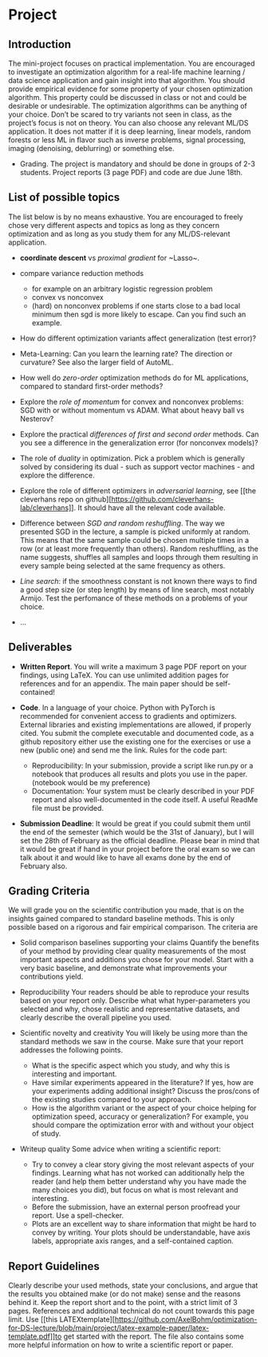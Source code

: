 # Project

## Introduction

The mini-project focuses on practical implementation. You are encouraged to investigate an optimization algorithm for a real-life machine learning / data science  application and gain insight into that algorithm. You should provide empirical evidence for some property of your chosen optimization algorithm. This property could be discussed in class or not and could be desirable or undesirable. The optimization algorithms can be anything of your choice. Don’t be scared to try variants not seen in class, as the project’s focus is not on theory. You can also choose any relevant ML/DS application. It does not matter if it is deep learning, linear models, random forests or less ML in flavor such as inverse problems, signal processing, imaging (denoising, deblurring) or something else.

- Grading. The project is mandatory and should be done in groups of 2-3 students. Project reports (3 page PDF) and code are due June 18th.

## List of possible topics

The list below is by no means exhaustive. You are encouraged to freely chose very different aspects and topics as
long as they concern optimization and as long as you study them for any ML/DS-relevant application.

- **coordinate descent** vs _proximal gradient_ for ~Lasso~. 

- compare variance reduction methods
  + for example on an arbitrary logistic regression problem
  + convex vs nonconvex
  + (hard) on nonconvex problems if one starts close to a bad local minimum then sgd is more likely to escape. Can you find such an example.
  
- How do different optimization variants affect generalization (test error)?

- Meta-Learning: Can you learn the learning rate? The direction or curvature? See also the larger field of AutoML.

- How well do *zero-order* optimization methods do for ML applications, compared to standard first-order
methods?

- Explore the *role of momentum* for convex and nonconvex problems: SGD with or without momentum vs ADAM.
  What about heavy ball vs Nesterov?

- Explore the practical *differences of first and second order* methods. Can you see a difference in the generalization error (for nonconvex models)? 

- The role of *duality* in optimization. Pick a problem which is generally solved by considering its dual - such as support vector machines - and explore the difference.

- Explore the role of different optimizers in *adversarial learning*, see [[the cleverhans repo on github][https://github.com/cleverhans-lab/cleverhans]]. It should have all the relevant code available.

- Difference between *SGD and random reshuffling*.
  The way we presented SGD in the lecture, a sample is picked uniformly at random. This means that the same sample could be chosen multiple times in a row (or at least more frequently than others). Random reshuffling, as the name suggests, shuffles all samples and loops through them resulting in every sample being selected at the same frequency as others.

- *Line search*: if the smoothness constant is not known there ways to find a good step size (or step length) by means of line search, most notably Armijo. Test the perfomance of these methods on a problems of your choice.

- ...


## Deliverables

- **Written Report**. You will write a maximum 3 page PDF report on your findings, using LaTeX. You can
use unlimited addition pages for references and for an appendix. The main paper should be self-contained!


- **Code**. In a language of your choice. Python with PyTorch is recommended for convenient access to gradients and optimizers. External libraries and existing implementations are allowed, if properly cited. You submit the complete executable and documented code, as a github repository either use the existing one for the exercises or use a new (public one) and send me the link. Rules for the code part:
    + Reproducibility: In your submission, provide a script like run.py or a notebook that produces all results and plots you use in the paper. (notebook would be my preference)
    + Documentation: Your system must be clearly described in your PDF report and also well-documented in the code itself. A useful ReadMe file must be provided.

- **Submission Deadline**: It would be great if you could submit them until the end of the semester (which would be the 31st of January), but I will set the 28th of February as the official deadline. Please bear in mind that it would be great if hand in your project before the oral exam so we can talk about it and would like to have all exams done by the end of February also.


## Grading Criteria

We will grade you on the scientific contribution you made, that is on the insights gained compared to standard
baseline methods. This is only possible based on a rigorous and fair empirical comparison. The criteria are

- Solid comparison baselines supporting your claims Quantify the benefits of your method by providing clear quality measurements of the most important aspects and additions you chose for your model. Start with a very basic baseline, and demonstrate what improvements your contributions yield.

- Reproducibility Your readers should be able to reproduce your results based on your report only. Describe what what hyper-parameters you selected and why, chose realistic and representative datasets, and clearly describe the overall pipeline you used.

- Scientific novelty and creativity
You will likely be using more than the standard methods we saw in the course. Make sure that your report
addresses the following points.

    + What is the specific aspect which you study, and why this is interesting and important.
    + Have similar experiments appeared in the literature? If yes, how are your experiments adding additional insight? Discuss the pros/cons of the existing studies compared to your approach.
    + How is the algorithm variant or the aspect of your choice helping for optimization speed, accuracy or generalization? For example, you should compare the optimization error with and without your object of study.

- Writeup quality Some advice when writing a scientific report:
    + Try to convey a clear story giving the most relevant aspects of your findings. Learning what has not worked can additionally help the reader (and help them better understand why you have made the many choices you did), but focus on what is most relevant and interesting.
    + Before the submission, have an external person proofread your report. Use a spell-checker.
    + Plots are an excellent way to share information that might be hard to convey by writing. Your plots should be understandable, have axis labels, appropriate axis ranges, and a self-contained caption.


## Report Guidelines

Clearly describe your used methods, state your conclusions, and argue that the results you obtained make (or do
not make) sense and the reasons behind it. Keep the report short and to the point, with a strict limit of 3 pages.
References and additional technical do not count towards this page limit.
Use [[this LATEXtemplate][https://github.com/AxelBohm/optimization-for-DS-lecture/blob/main/project/latex-example-paper/latex-template.pdf]]to get started with the report. The file also contains some more helpful information on how to write a scientific report or paper.
